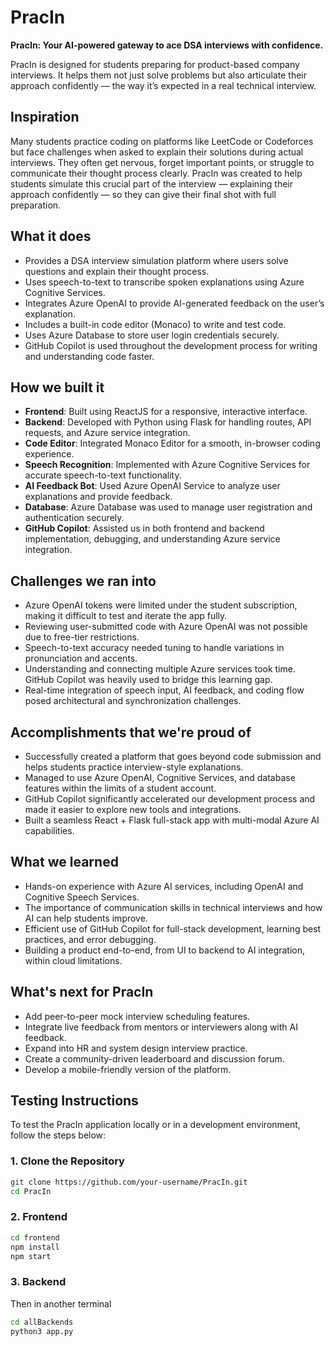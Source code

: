 # PracIn

**PracIn: Your AI-powered gateway to ace DSA interviews with confidence.**

PracIn is designed for students preparing for product-based company interviews. It helps them not just solve problems but also articulate their approach confidently — the way it’s expected in a real technical interview.

## Inspiration

Many students practice coding on platforms like LeetCode or Codeforces but face challenges when asked to explain their solutions during actual interviews. They often get nervous, forget important points, or struggle to communicate their thought process clearly. PracIn was created to help students simulate this crucial part of the interview — explaining their approach confidently — so they can give their final shot with full preparation.

## What it does

- Provides a DSA interview simulation platform where users solve questions and explain their thought process.
- Uses speech-to-text to transcribe spoken explanations using Azure Cognitive Services.
- Integrates Azure OpenAI to provide AI-generated feedback on the user’s explanation.
- Includes a built-in code editor (Monaco) to write and test code.
- Uses Azure Database to store user login credentials securely.
- GitHub Copilot is used throughout the development process for writing and understanding code faster.

## How we built it

- **Frontend**: Built using ReactJS for a responsive, interactive interface.
- **Backend**: Developed with Python using Flask for handling routes, API requests, and Azure service integration.
- **Code Editor**: Integrated Monaco Editor for a smooth, in-browser coding experience.
- **Speech Recognition**: Implemented with Azure Cognitive Services for accurate speech-to-text functionality.
- **AI Feedback Bot**: Used Azure OpenAI Service to analyze user explanations and provide feedback.
- **Database**: Azure Database was used to manage user registration and authentication securely.
- **GitHub Copilot**: Assisted us in both frontend and backend implementation, debugging, and understanding Azure service integration.

## Challenges we ran into

- Azure OpenAI tokens were limited under the student subscription, making it difficult to test and iterate the app fully.
- Reviewing user-submitted code with Azure OpenAI was not possible due to free-tier restrictions.
- Speech-to-text accuracy needed tuning to handle variations in pronunciation and accents.
- Understanding and connecting multiple Azure services took time. GitHub Copilot was heavily used to bridge this learning gap.
- Real-time integration of speech input, AI feedback, and coding flow posed architectural and synchronization challenges.

## Accomplishments that we're proud of

- Successfully created a platform that goes beyond code submission and helps students practice interview-style explanations.
- Managed to use Azure OpenAI, Cognitive Services, and database features within the limits of a student account.
- GitHub Copilot significantly accelerated our development process and made it easier to explore new tools and integrations.
- Built a seamless React + Flask full-stack app with multi-modal Azure AI capabilities.

## What we learned

- Hands-on experience with Azure AI services, including OpenAI and Cognitive Speech Services.
- The importance of communication skills in technical interviews and how AI can help students improve.
- Efficient use of GitHub Copilot for full-stack development, learning best practices, and error debugging.
- Building a product end-to-end, from UI to backend to AI integration, within cloud limitations.

## What's next for PracIn

- Add peer-to-peer mock interview scheduling features.
- Integrate live feedback from mentors or interviewers along with AI feedback.
- Expand into HR and system design interview practice.
- Create a community-driven leaderboard and discussion forum.
- Develop a mobile-friendly version of the platform.


## Testing Instructions

To test the PracIn application locally or in a development environment, follow the steps below:

### 1. Clone the Repository

```bash
git clone https://github.com/your-username/PracIn.git
cd PracIn
```

### 2. Frontend

```bash
cd frontend
npm install
npm start
```

### 3. Backend

Then in another terminal

```bash
cd allBackends
python3 app.py
```